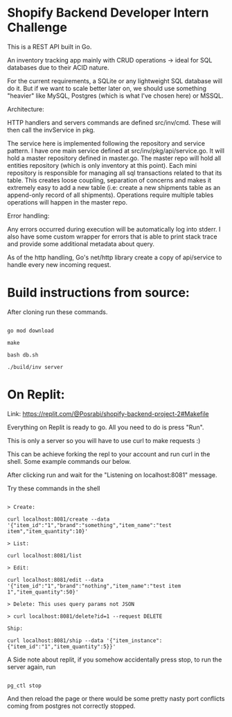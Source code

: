 # Shopify Backend Developer Intern Challenge

This is a REST API built in Go.

An inventory tracking app mainly with CRUD operations -> ideal for SQL databases due to their ACID nature.

For the current requirements, a SQLite or any lightweight SQL database will do it. But if we want to scale better later on, we should use something "heavier" like MySQL, Postgres (which is what I've chosen here) or MSSQL.

Architecture:

HTTP handlers and servers commands are defined src/inv/cmd. These will then call the invService in pkg.

The service here is implemented following the repository and service pattern. I have one main service defined at src/inv/pkg/api/service.go. It will hold a master repository defined in master.go. The master repo will hold all entities repository (which is only inventory at this point). Each mini repository is responsible for managing all sql transactions related to that its table. This creates loose coupling, separation of concerns and makes it extremely easy to add a new table (i.e: create a new shipments table as an append-only record of all shipments). Operations require multiple tables operations will happen in the master repo.

Error handling:

Any errors occurred during execution will be automatically log into stderr. I also have some custom wrapper for errors that is able to print stack trace and provide some additional metadata about query.

As of the http handling, Go's net/http library create a copy of api/service to handle every new incoming request.

# Build instructions from source:

After cloning run these commands.

```

go mod download

make

bash db.sh

./build/inv server

```

# On Replit:

Link: https://replit.com/@Posrabi/shopify-backend-project-2#Makefile

Everything on Replit is ready to go. All you need to do is press "Run".

This is only a server so you will have to use curl to make requests :)

This can be achieve forking the repl to your account and run curl in the shell. Some example commands our below.

After clicking run and wait for the "Listening on localhost:8081" message.

Try these commands in the shell

```

> Create:

curl localhost:8081/create --data '{"item_id":"1","brand":"something","item_name":"test item","item_quantity":10}'

> List:

curl localhost:8081/list

> Edit:

curl localhost:8081/edit --data '{"item_id":"1","brand":"nothing","item_name":"test item 1","item_quantity":50}'

> Delete: This uses query params not JSON

> curl localhost:8081/delete?id=1 --request DELETE

Ship:

curl localhost:8081/ship --data '{"item_instance":{"item_id":"1","item_quantity":5}}'

```

A Side note about replit, if you somehow accidentally press stop, to run the server again, run

```

pg_ctl stop

```

And then reload the page or there would be some pretty nasty port conflicts coming from postgres not correctly stopped.
